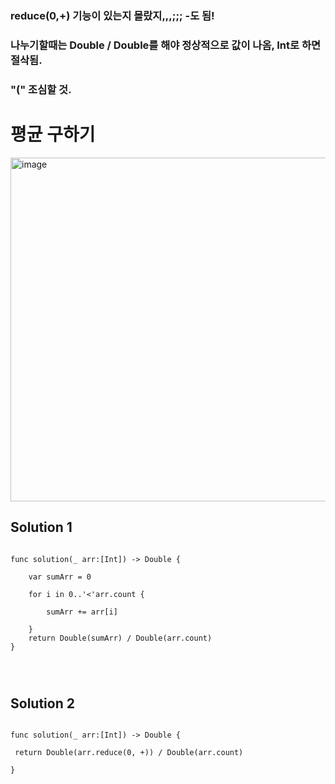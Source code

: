 ### reduce(0,+) 기능이 있는지 몰랐지,,,;;; -도 됨!
### 나누기할때는 Double / Double를 해야 정상적으로 값이 나옴, Int로 하면 절삭됨.
### "(" 조심할 것.


# 평균 구하기

<img width="550" alt="image" src="https://user-images.githubusercontent.com/29904301/185751793-547528dc-7e95-45fc-9fca-80efc1f76ecb.png">

## Solution 1
<pre>
<code>
func solution(_ arr:[Int]) -> Double {
 
    var sumArr = 0
    
    for i in 0..'<'arr.count {
  
        sumArr += arr[i]   
         
    }
    return Double(sumArr) / Double(arr.count)
}
</pre>
</code>

## Solution 2
<pre>
<code>
func solution(_ arr:[Int]) -> Double {
 
 return Double(arr.reduce(0, +)) / Double(arr.count)
         
}
</pre>
</code>
